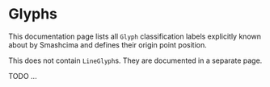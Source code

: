 # Glyphs

This documentation page lists all `Glyph` classification labels explicitly known about by Smashcima and defines their origin point position.

This does not contain `LineGlyph`s. They are documented in a separate page.

TODO ...
